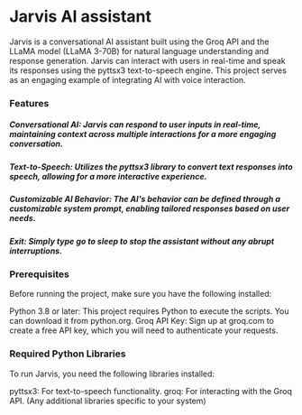 # Jarvis AI assistant

Jarvis is a conversational AI assistant built using the Groq API and the LLaMA model (LLaMA 3-70B) for natural language understanding and response generation. Jarvis can interact with users in real-time and speak its responses using the pyttsx3 text-to-speech engine. This project serves as an engaging example of integrating AI with voice interaction.

### Features

##### Conversational AI: Jarvis can respond to user inputs in real-time, maintaining context across multiple interactions for a more engaging conversation.
##### Text-to-Speech: Utilizes the pyttsx3 library to convert text responses into speech, allowing for a more interactive experience.
##### Customizable AI Behavior: The AI's behavior can be defined through a customizable system prompt, enabling tailored responses based on user needs.
##### Exit: Simply type go to sleep to stop the assistant without any abrupt interruptions.

### Prerequisites

Before running the project, make sure you have the following installed:

Python 3.8 or later: This project requires Python to execute the scripts. You can download it from python.org.
Groq API Key: Sign up at groq.com to create a free API key, which you will need to authenticate your requests.

### Required Python Libraries

To run Jarvis, you need the following libraries installed:

pyttsx3: For text-to-speech functionality.
groq: For interacting with the Groq API.
(Any additional libraries specific to your system)
